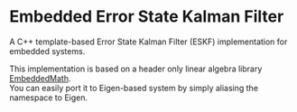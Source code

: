 # Embedded Error State Kalman Filter

A C++ template-based Error State Kalman Filter (ESKF) implementation for embedded systems.  

This implementation is based on a header only linear algebra library [EmbeddedMath](https://github.com/geniusdo/EmbeddedMath).   
You can easily port it to Eigen-based system by simply aliasing the namespace to Eigen.